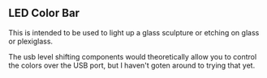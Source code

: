 ## LED Color Bar

This is intended to be used to light up a glass sculpture or etching on glass or plexiglass. 

The usb level shifting components would theoretically allow you to control the colors over the USB port, but I haven't goten around to trying that yet. 
